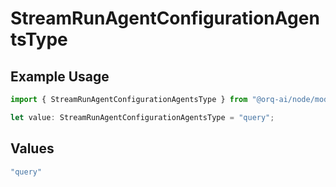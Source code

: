 # StreamRunAgentConfigurationAgentsType

## Example Usage

```typescript
import { StreamRunAgentConfigurationAgentsType } from "@orq-ai/node/models/operations";

let value: StreamRunAgentConfigurationAgentsType = "query";
```

## Values

```typescript
"query"
```